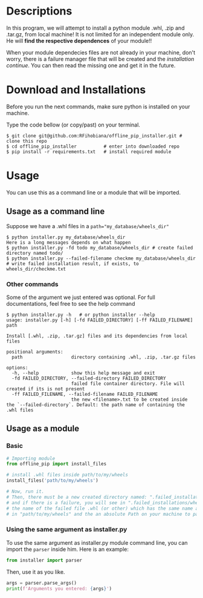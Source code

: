 # Descriptions
In this program, we will attempt to install a python module .whl, .zip and .tar.gz, from
local machine! It is not limited for an independent module only. He will **find the respective dependences** of your module!!

When your module dependecies files are not already in your machine, don't worry, there is a failure manager file that will be created and the *installation continue*.
You can then read the missing one and get it in the future.

# Download and Installations
Before you run the next commands, make sure python is
installed on your machine.

Type the code bellow (or copy/past) on your terminal.
```console
$ git clone git@github.com:RFihobiana/offline_pip_installer.git # clone this repo
$ cd offline_pip_installer          # enter into downloaded repo
$ pip install -r requirements.txt   # install required module
```


# Usage
You can use this as a command line or a module that will be imported.

## Usage as a command line
Suppose we have a .whl files in a `path="my_database/wheels_dir"`
```console
$ python installer.py my_database/wheels_dir
Here is a long messages depends on what happen
$ python installer.py -fd todo my_database/wheels_dir # create failed directory named todo/
$ python installer.py --failed-filename checkme my_database/wheels_dir # write failed installation result, if exists, to wheels_dir/checkme.txt
```
### Other commands
Some of the argument we just entered was optional.
For full documentations, feel free to see the help command
```console
$ python installer.py -h   # or python installer --help
usage: installer.py [-h] [-fd FAILED_DIRECTORY] [-ff FAILED_FILENAME] path

Install [.whl, .zip, .tar.gz] files and its dependencies from local files

positional arguments:
  path                  directory containing .whl, .zip, .tar.gz files

options:
  -h, --help            show this help message and exit
  -fd FAILED_DIRECTORY, --failed-directory FAILED_DIRECTORY
                        failed file container directory. File will created if its is not present
  -ff FAILED_FILENAME, --failed-filename FAILED_FILENAME
                        the new <filename>.txt to be created inside the `--failed-directory`. Default: the path name of containing the .whl files
```

## Usage as a module

### Basic
```python
# Importing module
from offline_pip import install_files

# install .whl files inside path/to/my/wheels
install_files('path/to/my/wheels')

# Now, run it.
# Then, there must be a new created directory named: ".failed_installations"
# and if there is a failure, you will see in ".failed_installations/wheels.txt" 
# the name of the failed file .whl (or other) which has the same name as file
# in "path/to/my/wheels" and the an absolute Path on your machine to path/to/my/wheels
```

### Using the same argument as installer.py
To use the same argument as installer.py module command line,
you can import the `parser` inside him.
Here is an example:

```python
from installer import parser
```

Then, use it as you like.
```python
args = parser.parse_args()
print(f'Arguments you entered: {args}')
```
